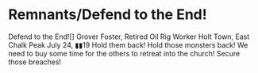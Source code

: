 # Remnants/Defend to the End!

Defend to the End![]
Grover Foster, Retired Oil Rig Worker
Holt Town, East Chalk Peak
July 24, ▮▮19
Hold them back! Hold those monsters back! We need to buy some time for the others to retreat into the church!
Secure those breaches!
